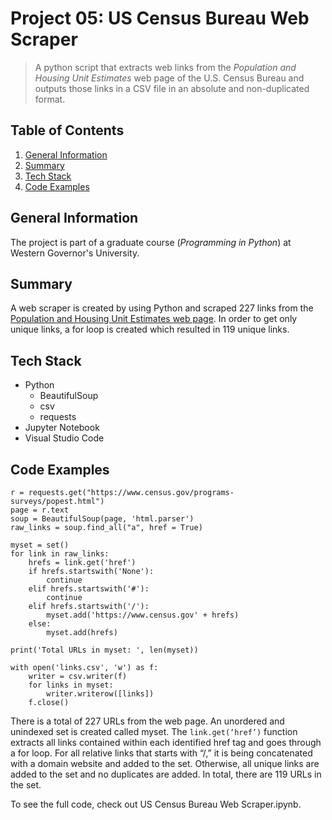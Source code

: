 # Project 05: US Census Bureau Web Scraper
> A python script that extracts web links from the _Population and Housing Unit Estimates_ web page of the U.S. Census Bureau and outputs those links in a CSV file in an absolute and non-duplicated format. 

Table of Contents
---
1. [General Information](#general-information)
2. [Summary](#summary)
3. [Tech Stack](#tech-stack)
4. [Code Examples](#code-examples)

<a name="https://github.com/sangtvo/US-Census-Bureau-Web-Scraper#general-information"/>
<a name="https://github.com/sangtvo/US-Census-Bureau-Web-Scraper#summary"/>
<a name="https://github.com/sangtvo/US-Census-Bureau-Web-Scraper#tech-stack"/>
<a name="https://github.com/sangtvo/US-Census-Bureau-Web-Scraper#code-examples"/>

General Information
---
The project is part of a graduate course (_Programming in Python_) at Western Governor's University. 

Summary
---
A web scraper is created by using Python and scraped 227 links from the [Population and Housing Unit Estimates web page](https://www.census.gov/programs-surveys/popest.html). In order to get only unique links, a for loop is created which resulted in 119 unique links.

Tech Stack
---
* Python
    * BeautifulSoup
    * csv
    * requests
* Jupyter Notebook
* Visual Studio Code 

Code Examples
---
```
r = requests.get("https://www.census.gov/programs-surveys/popest.html")
page = r.text
soup = BeautifulSoup(page, 'html.parser')
raw_links = soup.find_all("a", href = True)

myset = set()
for link in raw_links:
    hrefs = link.get('href')
    if hrefs.startswith('None'):
        continue
    elif hrefs.startswith('#'):
        continue
    elif hrefs.startswith('/'):
        myset.add('https://www.census.gov' + hrefs)
    else:
        myset.add(hrefs)

print('Total URLs in myset: ', len(myset))

with open('links.csv', 'w') as f:
    writer = csv.writer(f)
    for links in myset:
        writer.writerow([links])
    f.close()
```
There is a total of 227 URLs from the web page. An unordered and unindexed set is created called myset. The ```link.get(‘href’)``` function extracts all links contained within each identified href tag and goes through a for loop. For all relative links that starts with “/,” it is being concatenated with a domain website and added to the set. Otherwise, all unique links are added to the set and no duplicates are added. In total, there are 119 URLs in the set.

To see the full code, check out US Census Bureau Web Scraper.ipynb.

